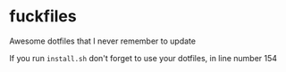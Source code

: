 # fuckfiles
Awesome dotfiles that I never remember to update

If you run `install.sh` don't forget to use your dotfiles, in line number 154
